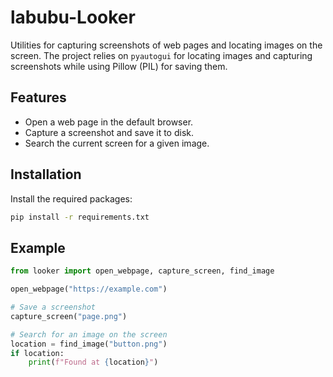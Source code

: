 # labubu-Looker

Utilities for capturing screenshots of web pages and locating images on the
screen. The project relies on `pyautogui` for locating images and capturing
screenshots while using Pillow (PIL) for saving them.

## Features

- Open a web page in the default browser.
- Capture a screenshot and save it to disk.
- Search the current screen for a given image.

## Installation

Install the required packages:

```bash
pip install -r requirements.txt
```

## Example

```python
from looker import open_webpage, capture_screen, find_image

open_webpage("https://example.com")

# Save a screenshot
capture_screen("page.png")

# Search for an image on the screen
location = find_image("button.png")
if location:
    print(f"Found at {location}")
```

